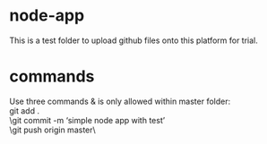 # node-app
This is a test folder to upload github files onto this platform for trial.

# commands
Use three commands & is only allowed within master folder:\
git add .\
\git commit -m ‘simple node app with test’\
\git push origin master\